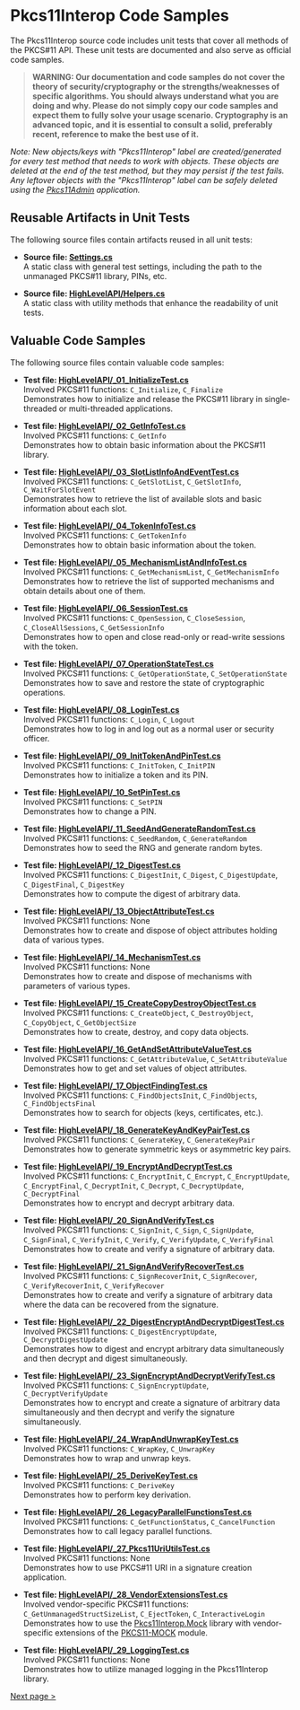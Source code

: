 # Pkcs11Interop Code Samples

The Pkcs11Interop source code includes unit tests that cover all methods of the PKCS#11 API. These unit tests are documented and also serve as official code samples.

> **WARNING: Our documentation and code samples do not cover the theory of security/cryptography or the strengths/weaknesses of specific algorithms. You should always understand what you are doing and why. Please do not simply copy our code samples and expect them to fully solve your usage scenario. Cryptography is an advanced topic, and it is essential to consult a solid, preferably recent, reference to make the best use of it.**

*Note: New objects/keys with "Pkcs11Interop" label are created/generated for every test method that needs to work with objects. These objects are deleted at the end of the test method, but they may persist if the test fails. Any leftover objects with the "Pkcs11Interop" label can be safely deleted using the [Pkcs11Admin](https://www.pkcs11admin.net/) application.*

## Reusable Artifacts in Unit Tests

The following source files contain artifacts reused in all unit tests:

* **Source file: [Settings.cs](../src/Pkcs11Interop.Tests/Settings.cs)**  
  A static class with general test settings, including the path to the unmanaged PKCS#11 library, PINs, etc.

* **Source file: [HighLevelAPI/Helpers.cs](../src/Pkcs11Interop.Tests/HighLevelAPI/Helpers.cs)**  
  A static class with utility methods that enhance the readability of unit tests.

## Valuable Code Samples

The following source files contain valuable code samples:

* **Test file: [HighLevelAPI/_01_InitializeTest.cs](../src/Pkcs11Interop.Tests/HighLevelAPI/_01_InitializeTest.cs)**  
  Involved PKCS#11 functions: `C_Initialize`, `C_Finalize`  
  Demonstrates how to initialize and release the PKCS#11 library in single-threaded or multi-threaded applications.

* **Test file: [HighLevelAPI/_02_GetInfoTest.cs](../src/Pkcs11Interop.Tests/HighLevelAPI/_02_GetInfoTest.cs)**  
  Involved PKCS#11 functions: `C_GetInfo`  
  Demonstrates how to obtain basic information about the PKCS#11 library.

* **Test file: [HighLevelAPI/_03_SlotListInfoAndEventTest.cs](../src/Pkcs11Interop.Tests/HighLevelAPI/_03_SlotListInfoAndEventTest.cs)**  
  Involved PKCS#11 functions: `C_GetSlotList`, `C_GetSlotInfo`, `C_WaitForSlotEvent`  
  Demonstrates how to retrieve the list of available slots and basic information about each slot.

* **Test file: [HighLevelAPI/_04_TokenInfoTest.cs](../src/Pkcs11Interop.Tests/HighLevelAPI/_04_TokenInfoTest.cs)**  
  Involved PKCS#11 functions: `C_GetTokenInfo`  
  Demonstrates how to obtain basic information about the token.

* **Test file: [HighLevelAPI/_05_MechanismListAndInfoTest.cs](../src/Pkcs11Interop.Tests/HighLevelAPI/_05_MechanismListAndInfoTest.cs)**  
  Involved PKCS#11 functions: `C_GetMechanismList`, `C_GetMechanismInfo`  
  Demonstrates how to retrieve the list of supported mechanisms and obtain details about one of them.

* **Test file: [HighLevelAPI/_06_SessionTest.cs](../src/Pkcs11Interop.Tests/HighLevelAPI/_06_SessionTest.cs)**  
  Involved PKCS#11 functions: `C_OpenSession`, `C_CloseSession`, `C_CloseAllSessions`, `C_GetSessionInfo`  
  Demonstrates how to open and close read-only or read-write sessions with the token.

* **Test file: [HighLevelAPI/_07_OperationStateTest.cs](../src/Pkcs11Interop.Tests/HighLevelAPI/_07_OperationStateTest.cs)**  
  Involved PKCS#11 functions: `C_GetOperationState`, `C_SetOperationState`  
  Demonstrates how to save and restore the state of cryptographic operations.

* **Test file: [HighLevelAPI/_08_LoginTest.cs](../src/Pkcs11Interop.Tests/HighLevelAPI/_08_LoginTest.cs)**  
  Involved PKCS#11 functions: `C_Login`, `C_Logout`  
  Demonstrates how to log in and log out as a normal user or security officer.

* **Test file: [HighLevelAPI/_09_InitTokenAndPinTest.cs](../src/Pkcs11Interop.Tests/HighLevelAPI/_09_InitTokenAndPinTest.cs)**  
  Involved PKCS#11 functions: `C_InitToken`, `C_InitPIN`  
  Demonstrates how to initialize a token and its PIN.

* **Test file: [HighLevelAPI/_10_SetPinTest.cs](../src/Pkcs11Interop.Tests/HighLevelAPI/_10_SetPinTest.cs)**  
  Involved PKCS#11 functions: `C_SetPIN`  
  Demonstrates how to change a PIN.

* **Test file: [HighLevelAPI/_11_SeedAndGenerateRandomTest.cs](../src/Pkcs11Interop.Tests/HighLevelAPI/_11_SeedAndGenerateRandomTest.cs)**  
  Involved PKCS#11 functions: `C_SeedRandom`, `C_GenerateRandom`  
  Demonstrates how to seed the RNG and generate random bytes.

* **Test file: [HighLevelAPI/_12_DigestTest.cs](../src/Pkcs11Interop.Tests/HighLevelAPI/_12_DigestTest.cs)**  
  Involved PKCS#11 functions: `C_DigestInit`, `C_Digest`, `C_DigestUpdate`, `C_DigestFinal`, `C_DigestKey`  
  Demonstrates how to compute the digest of arbitrary data.

* **Test file: [HighLevelAPI/_13_ObjectAttributeTest.cs](../src/Pkcs11Interop.Tests/HighLevelAPI/_13_ObjectAttributeTest.cs)**  
  Involved PKCS#11 functions: None  
  Demonstrates how to create and dispose of object attributes holding data of various types.

* **Test file: [HighLevelAPI/_14_MechanismTest.cs](../src/Pkcs11Interop.Tests/HighLevelAPI/_14_MechanismTest.cs)**  
  Involved PKCS#11 functions: None  
  Demonstrates how to create and dispose of mechanisms with parameters of various types.

* **Test file: [HighLevelAPI/_15_CreateCopyDestroyObjectTest.cs](../src/Pkcs11Interop.Tests/HighLevelAPI/_15_CreateCopyDestroyObjectTest.cs)**  
  Involved PKCS#11 functions: `C_CreateObject`, `C_DestroyObject`, `C_CopyObject`, `C_GetObjectSize`  
  Demonstrates how to create, destroy, and copy data objects.

* **Test file: [HighLevelAPI/_16_GetAndSetAttributeValueTest.cs](../src/Pkcs11Interop.Tests/HighLevelAPI/_16_GetAndSetAttributeValueTest.cs)**  
  Involved PKCS#11 functions: `C_GetAttributeValue`, `C_SetAttributeValue`  
  Demonstrates how to get and set values of object attributes.

* **Test file: [HighLevelAPI/_17_ObjectFindingTest.cs](../src/Pkcs11Interop.Tests/HighLevelAPI/_17_ObjectFindingTest.cs)**  
  Involved PKCS#11 functions: `C_FindObjectsInit`, `C_FindObjects`, `C_FindObjectsFinal`  
  Demonstrates how to search for objects (keys, certificates, etc.).

* **Test file: [HighLevelAPI/_18_GenerateKeyAndKeyPairTest.cs](../src/Pkcs11Interop.Tests/HighLevelAPI/_18_GenerateKeyAndKeyPairTest.cs)**  
  Involved PKCS#11 functions: `C_GenerateKey`, `C_GenerateKeyPair`  
  Demonstrates how to generate symmetric keys or asymmetric key pairs.

* **Test file: [HighLevelAPI/_19_EncryptAndDecryptTest.cs](../src/Pkcs11Interop.Tests/HighLevelAPI/_19_EncryptAndDecryptTest.cs)**  
  Involved PKCS#11 functions: `C_EncryptInit`, `C_Encrypt`, `C_EncryptUpdate`, `C_EncryptFinal`, `C_DecryptInit`, `C_Decrypt`, `C_DecryptUpdate`, `C_DecryptFinal`  
  Demonstrates how to encrypt and decrypt arbitrary data.

* **Test file: [HighLevelAPI/_20_SignAndVerifyTest.cs](../src/Pkcs11Interop.Tests/HighLevelAPI/_20_SignAndVerifyTest.cs)**  
  Involved PKCS#11 functions: `C_SignInit`, `C_Sign`, `C_SignUpdate`, `C_SignFinal`, `C_VerifyInit`, `C_Verify`, `C_VerifyUpdate`, `C_VerifyFinal`  
  Demonstrates how to create and verify a signature of arbitrary data.

* **Test file: [HighLevelAPI/_21_SignAndVerifyRecoverTest.cs](../src/Pkcs11Interop.Tests/HighLevelAPI/_21_SignAndVerifyRecoverTest.cs)**  
  Involved PKCS#11 functions: `C_SignRecoverInit`, `C_SignRecover`, `C_VerifyRecoverInit`, `C_VerifyRecover`  
  Demonstrates how to create and verify a signature of arbitrary data where the data can be recovered from the signature.

* **Test file: [HighLevelAPI/_22_DigestEncryptAndDecryptDigestTest.cs](../src/Pkcs11Interop.Tests/HighLevelAPI/_22_DigestEncryptAndDecryptDigestTest.cs)**  
  Involved PKCS#11 functions: `C_DigestEncryptUpdate`, `C_DecryptDigestUpdate`  
  Demonstrates how to digest and encrypt arbitrary data simultaneously and then decrypt and digest simultaneously.

* **Test file: [HighLevelAPI/_23_SignEncryptAndDecryptVerifyTest.cs](../src/Pkcs11Interop.Tests/HighLevelAPI/_23_SignEncryptAndDecryptVerifyTest.cs)**  
  Involved PKCS#11 functions: `C_SignEncryptUpdate`, `C_DecryptVerifyUpdate`  
  Demonstrates how to encrypt and create a signature of arbitrary data simultaneously and then decrypt and verify the signature simultaneously.

* **Test file: [HighLevelAPI/_24_WrapAndUnwrapKeyTest.cs](../src/Pkcs11Interop.Tests/HighLevelAPI/_24_WrapAndUnwrapKeyTest.cs)**  
  Involved PKCS#11 functions: `C_WrapKey`, `C_UnwrapKey`  
  Demonstrates how to wrap and unwrap keys.

* **Test file: [HighLevelAPI/_25_DeriveKeyTest.cs](../src/Pkcs11Interop.Tests/HighLevelAPI/_25_DeriveKeyTest.cs)**  
  Involved PKCS#11 functions: `C_DeriveKey`  
  Demonstrates how to perform key derivation.

* **Test file: [HighLevelAPI/_26_LegacyParallelFunctionsTest.cs](../src/Pkcs11Interop.Tests/HighLevelAPI/_26_LegacyParallelFunctionsTest.cs)**  
  Involved PKCS#11 functions: `C_GetFunctionStatus`, `C_CancelFunction`  
  Demonstrates how to call legacy parallel functions.

* **Test file: [HighLevelAPI/_27_Pkcs11UriUtilsTest.cs](../src/Pkcs11Interop.Tests/HighLevelAPI/_27_Pkcs11UriUtilsTest.cs)**  
  Involved PKCS#11 functions: None  
  Demonstrates how to use PKCS#11 URI in a signature creation application.

* **Test file: [HighLevelAPI/_28_VendorExtensionsTest.cs](../src/Pkcs11Interop.Tests/HighLevelAPI/_28_VendorExtensionsTest.cs)**  
  Involved vendor-specific PKCS#11 functions: `C_GetUnmanagedStructSizeList`, `C_EjectToken`, `C_InteractiveLogin`  
  Demonstrates how to use the [Pkcs11Interop.Mock](../src/Pkcs11Interop.Mock/) library with vendor-specific extensions of the [PKCS11-MOCK](https://github.com/Pkcs11Interop/pkcs11-mock) module.

* **Test file: [HighLevelAPI/_29_LoggingTest.cs](../src/Pkcs11Interop.Tests/HighLevelAPI/_29_LoggingTest.cs)**  
  Involved PKCS#11 functions: None  
  Demonstrates how to utilize managed logging in the Pkcs11Interop library.

[Next page >](07_TROUBLESHOOTING.md)